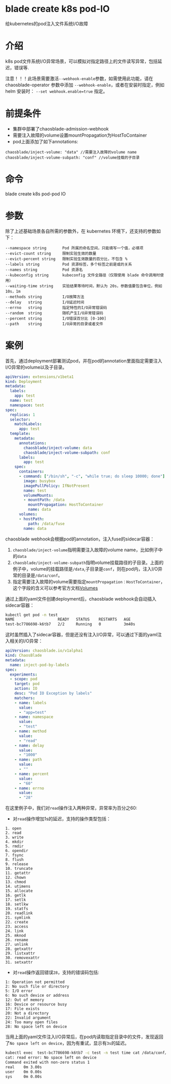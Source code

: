 # blade create k8s pod-IO
给kubernetes的pod注入文件系统I/O故障

# 介绍
k8s pod文件系统I/O异常场景，可以模拟对指定路径上的文件读写异常，包括延迟，错误等.

注意！！！此场景需要激活`--webhook-enable`参数，如需使用此功能，请在 chaosblade-operator 参数中添加 `--webhook-enable`，或者在安装时指定，例如 helm 安装时：
`--set webhook.enable=true` 指定。

# 前提条件
- 集群中部署了chaosblade-admission-webhook
- 需要注入故障的volume设置mountPropagation为HostToContainer
- pod上面添加了如下annotations:
```
chaosblade/inject-volume: "data" //需要注入故障的volume name
chaosblade/inject-volume-subpath: "conf" //volume挂载的子目录
```
# 命令
blade create k8s pod-pod IO 

# 参数
除了上述基础场景各自所需的参数外，在 kubernetes 环境下，还支持的参数如下：
```
--namespace string       Pod 所属的命名空间，只能填写一个值，必填项
--evict-count string     限制实验生效的数量
--evict-percent string   限制实验生效数量的百分比，不包含 %
--labels string          Pod 资源标签，多个标签之前是或的关系
--names string           Pod 资源名
--kubeconfig string      kubeconfig 文件全路径（仅限使用 blade 命令调用时使用）
--waiting-time string    实验结果等待时间，默认为 20s，参数值要包含单位，例如 10s，1m
--methods string         I/O故障方法
--delay   string         I/O延迟时间
--errno   string         指定特性的I/O异常错误码
--random  string         随机产生I/O异常错误码
--percent string         I/O错误百分比 [0-100]
--path    string         I/O异常的目录或者文件
```

# 案例
首先，通过deployment部署测试pod，并在pod的annotation里面指定需要注入I/O异常的volume以及子目录。
```yaml
apiVersion: extensions/v1beta1
kind: Deployment
metadata:
  labels:
    app: test
  name: test
  namespace: test
spec:
  replicas: 1
  selector:
    matchLabels:
      app: test
  template:
    metadata:
      annotations:
        chaosblade/inject-volume: data
        chaosblade/inject-volume-subpath: conf
      labels:
        app: test
    spec:
      containers:
      - command: ["/bin/sh", "-c", "while true; do sleep 10000; done"]
        image: busybox
        imagePullPolicy: IfNotPresent
        name: test
        volumeMounts:
        - mountPath: /data
          mountPropagation: HostToContainer
          name: data
      volumes:
      - hostPath:
          path: /data/fuse
        name: data
```
chaosblade webhook会根据pod的annotation，注入fuse的sidecar容器：
1. `chaosblade/inject-volume`指明需要注入故障的volume name，比如例子中的`data`
2. `chaosblade/inject-volume-subpath`指明volume挂载路径的子目录。上面的例子中，volume的挂载路径是`/data`,子目录是`conf`，则在pod内，注入I/O异常的目录是`/data/conf`。
3. 指定需要注入故障的volume需要指定`mountPropagation：HostToContainer`，这个字段的含义可以参考官方文档[Volumes](https://kubernetes.io/docs/concepts/storage/volumes/#mount-propagation)

通过上面的yaml文件创建deployment后，chaosblade webhook会自动插入sidecar容器：
```bash
kubectl get pod -n test
NAME                   READY   STATUS    RESTARTS   AGE
test-bc7786698-k6tb7   2/2     Running   0          3m40s
```
这时虽然插入了sidecar容器，但是还没有注入I/O异常，可以通过下面的yaml注入相关的I/O异常：
```yaml
apiVersion: chaosblade.io/v1alpha1
kind: ChaosBlade
metadata:
  name: inject-pod-by-labels
spec:
  experiments:
  - scope: pod
    target: pod
    action: IO
    desc: "Pod IO Exception by labels"
    matchers:
    - name: labels
      value:
      - "app=test"
    - name: namespace
      value:
      - "test"
    - name: method
      value:
      - "read"
    - name: delay
      value:
      - "1000"
    - name: path
      value:
      - ""
    - name: percent
      value:
      - "60"
    - name: errno
      value:
      - "28"
```
在这里例子中，我们对`read`操作注入两种异常，异常率为百分之60:
- 对`read`操作增加1s的延迟，支持的操作类型包括：
```
1. open
2. read
3. write
4. mkdir
5. rmdir
6. opendir
7. fsync
8. flush
9. release
10. truncate
11. getattr
12. chown
13. chmod
14. utimens
15. allocate
16. getlk
17. setlk
18. setlkw
19. statfs
20. readlink
21. symlink
22. create
23. access
24. link
25. mknod
26. rename
27. unlink
28. getxattr
29. listxattr
30. removexattr
31. setxattr
```

- 对`read`操作返回错误`28`，支持的错误码包括:
```
1: Operation not permitted
2: No such file or directory
5: I/O error
6: No such device or address
12: Out of memory
16: Device or resource busy
17: File exists
20: Not a directory
22: Invalid argument
24: Too many open files
28: No space left on device
```

当用上面的yaml文件注入I/O异常后，在pod内读取指定目录中的文件，发现返回了`No space left on device`，因为有重试，显示有`3s`的延迟。

```bash
kubectl exec  test-bc7786698-k6tb7 -c test -n test time cat /data/conf/file
cat: read error: No space left on device
Command exited with non-zero status 1
real    0m 3.00s
user    0m 0.00s
sys     0m 0.00s
```
